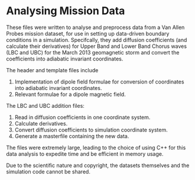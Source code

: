 # Analysing Mission Data

These files were written to analyse and preprocess data from a Van Allen Probes mission dataset, for use in setting up data-driven boundary conditions in a simulation. Specifcally, they add diffusion coefficients (and calculate their derivatives) for Upper Band and Lower Band Chorus waves (LBC and UBC) for the March 2013 geomagnetic storm and convert the coefficients into adiabatic invariant coordinates.

The header and template files include
1. Implementation of dipole field formulae for conversion of coordinates into adiabatic invariant coordinates.
2. Relevant formulae for a dipole magnetic field.

The LBC and UBC addition files:
1. Read in diffusion coefficients in one coordinate system.
2. Calculate derivatives.
3. Convert diffusion coefficients to simulation coordinate system.
4. Generate a masterfile containing the new data.

The files were extremely large, leading to the choice of using C++ for this data analysis to expedite time and be efficient in memory usage.

Due to the scientific nature and copyright, the datasets themselves and the simulation code cannot be shared.
